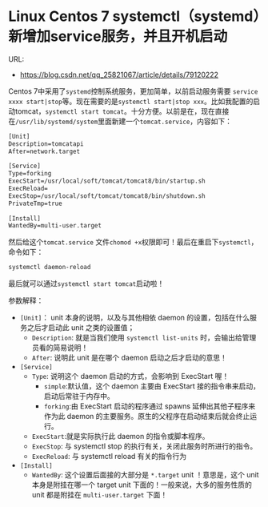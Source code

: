 # Linux Centos 7 systemctl（systemd）新增加service服务，并且开机启动

URL:

- https://blog.csdn.net/qq_25821067/article/details/79120222

Centos 7中采用了`systemd`控制系统服务，更加简单，以前启动服务需要 `service xxxx start|stop`等。现在需要的是`systemctl start|stop xxx`。比如我配置的启动tomcat，`systemctl start tomcat`。十分方便。以前是在，现在直接在`/usr/lib/systemd/system`里面新建一个`tomcat.service`，内容如下：

```txt
[Unit]  
Description=tomcatapi  
After=network.target  
   
[Service]  
Type=forking  
ExecStart=/usr/local/soft/tomcat/tomcat8/bin/startup.sh  
ExecReload=  
ExecStop=/usr/local/soft/tomcat/tomcat8/bin/shutdown.sh  
PrivateTmp=true  
   
[Install]  
WantedBy=multi-user.target 
```

然后给这个`tomcat.service` 文件`chomod +x`权限即可！最后在重启下`systemctl`，命令如下：

```bash
systemctl daemon-reload
```

最后就可以通过`systemctl start tomcat`启动啦！

参数解释：

- `[Unit]`： unit 本身的说明，以及与其他相依 daemon 的设置，包括在什么服务之后才启动此 unit 之类的设置值；
    - `Description`: 就是当我们使用 `systemctl list-units` 时，会输出给管理员看的简易说明！
    - `After`: 说明此 unit 是在哪个 daemon 启动之后才启动的意思！
- `[Service]`
    - `Type`: 说明这个 daemon 启动的方式，会影响到 ExecStart 喔！
        - `simple`:默认值，这个 daemon 主要由 ExecStart 接的指令串来启动，启动后常驻于内存中。
        - `forking`:由 ExecStart 启动的程序通过 spawns 延伸出其他子程序来作为此 daemon 的主要服务。原生的父程序在启动结束后就会终止运行。
    - `ExecStart`:就是实际执行此 daemon 的指令或脚本程序。
    - `ExecStop`: 与 systemctl stop 的执行有关，关闭此服务时所进行的指令。
    - `ExecReload`: 与 systemctl reload 有关的指令行为
- `[Install]`
    - `WantedBy`: 这个设置后面接的大部分是 `*.target` unit ！意思是，这个 unit 本身是附挂在哪一个 target unit 下面的！一般来说，大多的服务性质的 unit 都是附挂在 `multi-user.target` 下面！
